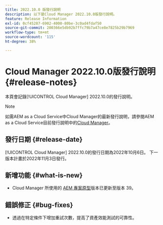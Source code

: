 ```yaml
---
title: 2022.10.0 版發行說明
description: 以下是Cloud Manager 2022.10.0版發行說明。
feature: Release Information
exl-id: 0cf45287-6902-4000-80be-3c0ad4fdaf50
source-git-commit: 200366e5db92b7ffc79b7a47ce8e7825b29b7969
workflow-type: tm+mt
source-wordcount: '115'
ht-degree: 38%

---
```


# Cloud Manager 2022.10.0版發行說明 {#release-notes}

本頁會記錄[!UICONTROL Cloud Manager] 2022.10.0的發行說明。

>[!NOTE]
>
>如需AEM as a Cloud Service中Cloud Manager的最新發行說明，請參閱AEM as a Cloud Service目前發行說明中的[Cloud Manager](https://experienceleague.adobe.com/docs/experience-manager-cloud-service/content/implementing/using-cloud-manager/release-notes-cloud-manager/release-notes-cm-current.html)。

## 發行日期 {#release-date}

[!UICONTROL Cloud Manager] 2022.10.0的發行日期為2022年10月6日。 下一版本計畫於2022年11月3日發行。

## 新增功能 {#what-is-new}

* Cloud Manager 所使用的 [AEM 專案原型](https://experienceleague.adobe.com/docs/experience-manager-core-components/using/developing/archetype/overview.html)版本已更新至版本 39。

## 錯誤修正 {#bug-fixes}

* 透過在特定條件下增加重試次數，提高了資產效能測試的可靠性。
